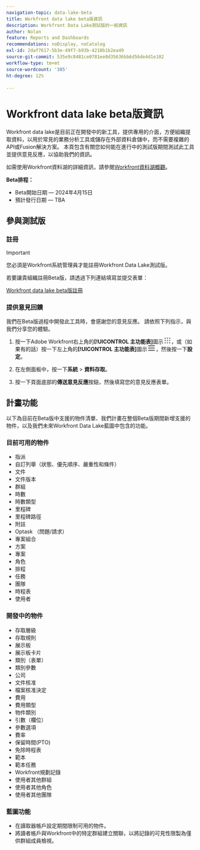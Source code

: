 ```yaml
---
navigation-topic: data-lake-beta
title: Workfront data lake beta版資訊
description: Workfront Data Lake測試版的一般資訊
author: Nolan
feature: Reports and Dashboards
recommendations: noDisplay, noCatalog
exl-id: 2daf7617-5b3e-49f7-b93b-4210b1b2ea49
source-git-commit: 535e9c8481ce0781ee0d35636bb6d56de4d1e102
workflow-type: tm+mt
source-wordcount: '385'
ht-degree: 12%

---
```


# Workfront data lake beta版資訊

Workfront data lake是目前正在開發中的新工具，提供專用的介面，方便組織提取資料，以用於常見的業務分析工具或儲存在外部資料倉儲中，而不需要複雜的API或Fusion解決方案。 本頁包含有關您如何能在進行中的測試版期間測試此工具並提供意見反應，以協助我們的資訊。

如需使用Workfront資料湖的詳細資訊，請參閱[Workfront資料湖概觀](/help/quicksilver/reports-and-dashboards/data-lake/data-lake-overview.md)。

**Beta排程：**

* Beta開始日期 — 2024年4月15日
* 預計發行日期 — TBA

## 參與測試版

### 註冊

>[!IMPORTANT]
>
>您必須是Workfront系統管理員才能註冊Workfront Data Lake測試版。

若要讓貴組織註冊Beta版，請透過下列連結填寫並提交表單：

[Workfront data lake beta版註冊](https://adobe.ly/workfrontdatalake)

### 提供意見回饋

我們在Beta版過程中開發此工具時，會感謝您的意見反應。 請依照下列指示，與我們分享您的體驗。

1. 按一下Adobe Workfront右上角的&#x200B;**[!UICONTROL 主功能表]**&#x200B;圖示![主功能表](/help/_includes/assets/main-menu-icon.png)，或（如果有的話）按一下左上角的&#x200B;**[!UICONTROL 主功能表]**&#x200B;圖示![主功能表](/help/_includes/assets/main-menu-icon-left-nav.png)，然後按一下&#x200B;**設定**。

1. 在左側面板中，按一下&#x200B;**系統** > **資料存取**。

1. 按一下頁面底部的&#x200B;**傳送意見反應**&#x200B;按鈕，然後填寫您的意見反應表單。

## 計畫功能

以下為目前在Beta版中支援的物件清單、我們計畫在整個Beta版期間新增支援的物件，以及我們未來Workfront Data Lake藍圖中包含的功能。

### 目前可用的物件

* 指派
* 自訂列舉（狀態、優先順序、嚴重性和條件）
* 文件
* 文件版本
* 群組
* 時數
* 時數類型
* 里程碑
* 里程碑路徑
* 附註
* Optask （問題/請求）
* 專案組合
* 方案
* 專案
* 角色
* 排程
* 任務
* 團隊
* 時程表
* 使用者

### 開發中的物件

* 存取層級
* 存取規則
* 展示板
* 展示板卡片
* 類別（表單）
* 類別參數
* 公司
* 文件核准
* 檔案核准決定
* 費用
* 費用類型
* 物件類別
* 引數（欄位）
* 參數選項
* 費率
* 保留時間(PTO)
* 免除時程表
* 範本
* 範本任務
* Workfront規劃記錄
* 使用者其他群組
* 使用者其他角色
* 使用者其他團隊

### 藍圖功能

* 在讀取器帳戶設定期間限制可用的物件。
* 將讀者帳戶與Workfront中的特定群組建立關聯，以將記錄的可見性限製為僅供群組成員檢視。
